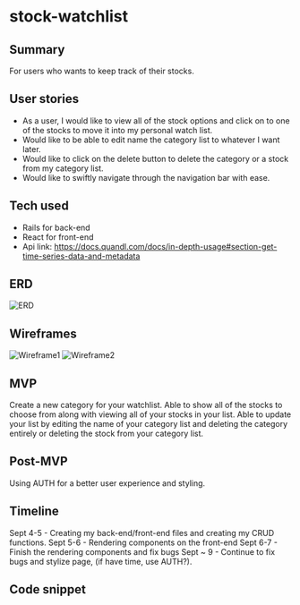 # stock-watchlist

## Summary
For users who wants to keep track of their stocks.

## User stories
- As a user, I would like to view all of the stock options and click on to one of the stocks to move it into my personal watch list. 
- Would like to be able to edit name the category list to whatever I want later.
- Would like to click on the delete button to delete the category or a stock from my category list.
- Would like to swiftly navigate through the navigation bar with ease.

## Tech used
- Rails for back-end 
- React for front-end
- Api link: https://docs.quandl.com/docs/in-depth-usage#section-get-time-series-data-and-metadata

## ERD
![ERD]()

## Wireframes
![Wireframe1](https://git.generalassemb.ly/elizabethfun/stock-watchlist/blob/master/wireframes/Wireframe_1.png)
![Wireframe2](https://git.generalassemb.ly/elizabethfun/stock-watchlist/blob/master/wireframes/Wireframe_1.png)

## MVP
Create a new category for your watchlist. Able to show all of the stocks to choose from along with viewing all of your stocks in your list. Able to update your list by editing the name of your category list and deleting the category entirely or deleting the stock from your category list.

## Post-MVP
Using AUTH for a better user experience and styling.

## Timeline 
Sept 4-5 - Creating my back-end/front-end files and creating my CRUD functions.
Sept 5-6 - Rendering components on the front-end
Sept 6-7 - Finish the rendering components and fix bugs 
Sept ~ 9 - Continue to fix bugs and stylize page, (if have time, use AUTH?).

## Code snippet
